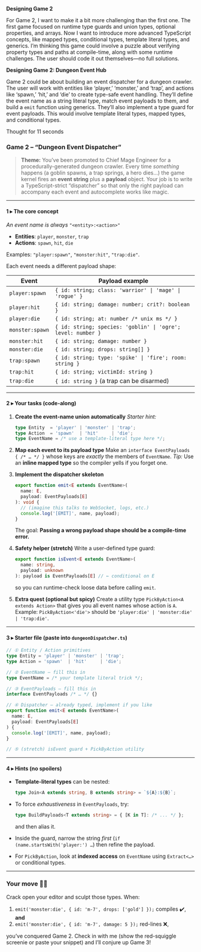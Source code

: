 **Designing Game 2**

For Game 2, I want to make it a bit more challenging than the first one. The first game focused on runtime type guards and union types, optional properties, and arrays. Now I want to introduce more advanced TypeScript concepts, like mapped types, conditional types, template literal types, and generics. I’m thinking this game could involve a puzzle about verifying property types and paths at compile-time, along with some runtime challenges. The user should code it out themselves—no full solutions.

**Designing Game 2: Dungeon Event Hub**

Game 2 could be about building an event dispatcher for a dungeon crawler. The user will work with entities like ‘player,’ ‘monster,’ and ‘trap’, and actions like ‘spawn,’ ‘hit,’ and ‘die’ to create type-safe event handling. They’ll define the event name as a string literal type, match event payloads to them, and build a `emit` function using generics. They’ll also implement a type guard for event payloads. This would involve template literal types, mapped types, and conditional types.


Thought for 11 seconds


### Game 2 – **“Dungeon Event Dispatcher”**

> **Theme:** You’ve been promoted to Chief Mage Engineer for a procedurally-generated dungeon crawler.
> Every time *something* happens (a goblin spawns, a trap springs, a hero dies…) the game kernel fires an **event string** plus a **payload** object.
> Your job is to write a TypeScript-strict “dispatcher” so that only the right payload can accompany each event and autocomplete works like magic.

---

#### 1 ▸ The core concept

*An event name is always* `"<entity>:<action>"`

* **Entities**: `player`, `monster`, `trap`
* **Actions**: `spawn`, `hit`, `die`

Examples: `"player:spawn"`, `"monster:hit"`, `"trap:die"`.

Each event needs a different payload shape:

| Event           | Payload example                                              |
| --------------- | ------------------------------------------------------------ |
| `player:spawn`  | `{ id: string; class: 'warrior' \| 'mage' \| 'rogue' }`      |
| `player:hit`    | `{ id: string; damage: number; crit?: boolean }`             |
| `player:die`    | `{ id: string; at: number /* unix ms */ }`                   |
| `monster:spawn` | `{ id: string; species: 'goblin' \| 'ogre'; level: number }` |
| `monster:hit`   | `{ id: string; damage: number }`                             |
| `monster:die`   | `{ id: string; drops: string[] }`                            |
| `trap:spawn`    | `{ id: string; type: 'spike' \| 'fire'; room: string }`      |
| `trap:hit`      | `{ id: string; victimId: string }`                           |
| `trap:die`      | `{ id: string }` (a trap can be disarmed)                    |

---

#### 2 ▸ Your tasks (code-along)

1. **Create the event-name union automatically**
   *Starter hint:*

   ```ts
   type Entity  = 'player' | 'monster' | 'trap';
   type Action  = 'spawn'  | 'hit'     | 'die';
   type EventName = /* use a template-literal type here */;
   ```

2. **Map each event to its payload type**
   Make an `interface EventPayloads { /* … */ }` whose keys are *exactly* the members of `EventName`.
   *Tip:* Use an **inline mapped type** so the compiler yells if you forget one.

3. **Implement the dispatcher skeleton**

   ```ts
   export function emit<E extends EventName>(
     name: E,
     payload: EventPayloads[E]
   ): void {
     // (imagine this talks to WebSocket, logs, etc.)
     console.log('[EMIT]', name, payload);
   }
   ```

   The goal: **Passing a wrong payload shape should be a compile-time error.**

4. **Safety helper (stretch)**
   Write a user-defined type guard:

   ```ts
   export function isEvent<E extends EventName>(
     name: string,
     payload: unknown
   ): payload is EventPayloads[E] // ← conditional on E
   ```

   so you can runtime-check loose data before calling `emit`.

5. **Extra quest (optional but spicy)**
   Create a utility type `PickByAction<A extends Action>` that gives you all event names whose action is `A`.
   Example: `PickByAction<'die'>` should be `'player:die' | 'monster:die' | 'trap:die'`.

---

#### 3 ▸ Starter file (paste into `dungeonDispatcher.ts`)

```ts
// ① Entity / Action primitives
type Entity = 'player' | 'monster' | 'trap';
type Action = 'spawn'  | 'hit'     | 'die';

// ② EventName – fill this in
type EventName = /* your template literal trick */;

// ③ EventPayloads – fill this in
interface EventPayloads /* … */ {}

// ④ Dispatcher – already typed, implement if you like
export function emit<E extends EventName>(
  name: E,
  payload: EventPayloads[E]
) {
  console.log('[EMIT]', name, payload);
}

// ⑤ (stretch) isEvent guard + PickByAction utility
```

---

#### 4 ▸ Hints (no spoilers)

* **Template-literal types** can be nested:

  ```ts
  type Join<A extends string, B extends string> = `${A}:${B}`;
  ```
* To force *exhaustiveness* in `EventPayloads`, try:

  ```ts
  type BuildPayloads<T extends string> = { [K in T]: /* ... */ };
  ```

  and then alias it.
* Inside the guard, narrow the string *first* (`if (name.startsWith('player:') …`) then refine the payload.
* For `PickByAction`, look at **indexed access** on `EventName` using `Extract<…>` or conditional types.

---

### Your move 🧙‍♂️

Crack open your editor and sculpt those types.
When:

1. `emit('monster:die', { id: 'm-7', drops: ['gold'] });` compiles ✔️, **and**
2. `emit('monster:die', { id: 'm-7', damage: 5 });` red-lines ❌,

you’ve conquered Game 2. Check in with me (show the red-squiggle screenie or paste your snippet) and I’ll conjure up Game 3!
